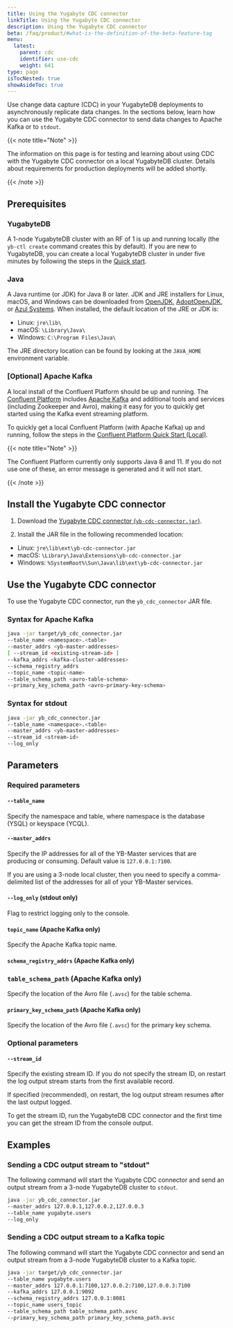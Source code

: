 ```yaml
---
title: Using the Yugabyte CDC connector
linkTitle: Using the Yugabyte CDC connector
description: Using the Yugabyte CDC connector
beta: /faq/product/#what-is-the-definition-of-the-beta-feature-tag
menu:
  latest:
    parent: cdc
    identifier: use-cdc
    weight: 641
type: page
isTocNested: true
showAsideToc: true
---
```


Use change data capture (CDC) in your YugabyteDB deployments to asynchronously replicate data changes. In the sections below, learn how you can use the Yugabyte CDC connector to send data changes to Apache Kafka or to `stdout`.

{{< note title="Note" >}}

The information on this page is for testing and learning about using CDC with the Yugabyte CDC connector on a local YugabyteDB cluster. Details about requirements for production deployments will be added shortly.

{{< /note >}}

## Prerequisites

### YugabyteDB

A 1-node YugabyteDB cluster with an RF of 1 is up and running locally (the `yb-ctl create` command creates this by default). If you are new to YugabyteDB, you can create a local YugabyteDB cluster in under five minutes by following the steps in the [Quick start](/quick-start/install/).

### Java

A Java runtime (or JDK) for Java 8 or later. JDK and JRE installers for Linux, macOS, and Windows can be downloaded from [OpenJDK](https://openjdk.java.net/install/), [AdoptOpenJDK](https://adoptopenjdk.net/releases.html), or [Azul Systems](https://www.azul.com/downloads/zulu-community/). When installed, the default location of the JRE or JDK is:

- Linux: `jre\lib\`
- macOS: `\Library\Java\`
- Windows: `C:\Program Files\Java\`

The JRE directory location can be found by looking at the `JAVA_HOME` environment variable.

### [Optional] Apache Kafka

A local install of the Confluent Platform should be up and running. The [Confluent Platform](https://docs.confluent.io/current/platform.html) includes [Apache Kafka](https://docs.confluent.io/current/kafka/introduction.html) and additional tools and services (including Zookeeper and Avro), making it easy for you to quickly get started using the Kafka event streaming platform.

To quickly get a local Confluent Platform (with Apache Kafka) up and running, follow the steps in the [Confluent Platform Quick Start (Local)](https://docs.confluent.io/current/quickstart/ce-quickstart.html#ce-quickstart).

{{< note title="Note" >}}

The Confluent Platform currently only supports Java 8 and 11. If you do not use one of these, an error message is generated and it will not start.

{{< /note >}}

## Install the Yugabyte CDC connector

1. Download the [Yugabyte CDC connector (`yb-cdc-connector.jar`)](https://github.com/yugabyte/yb-kafka-connector/blob/master/yb-cdc/yb-cdc-connector.jar).

2. Install the JAR file in the following recommended location:

- Linux: `jre\lib\ext\yb-cdc-connector.jar`
- macOS: `\Library\Java\Extensions\yb-cdc-connector.jar`
- Windows: `%SystemRoot%\Sun\Java\lib\ext\yb-cdc-connector.jar`

## Use the Yugabyte CDC connector

To use the Yugabyte CDC connector, run the `yb_cdc_connector` JAR file.

### Syntax for Apache Kafka

```sh
java -jar target/yb_cdc_connector.jar
--table_name <namespace>.<table>
--master_addrs <yb-master-addresses>
[ --stream_id <existing-stream-id> ]
--kafka_addrs <kafka-cluster-addresses>
--schema_registry_addrs
--topic_name <topic-name>
--table_schema_path <avro-table-schema>
--primary_key_schema_path <avro-primary-key-schema>
```

### Syntax for stdout

```sh
java -jar yb_cdc_connector.jar
--table_name <namespace>.<table>
--master_addrs <yb-master-addresses>
--stream_id <stream-id>
--log_only
```

## Parameters

### Required parameters 

#### `--table_name`

Specify the namespace and table, where namespace is the database (YSQL) or keyspace (YCQL).

#### `--master_addrs`

Specify the IP addresses for all of the YB-Master services that are producing or consuming. Default value is `127.0.0.1:7100`.

If you are using a 3-node local cluster, then you need to specify a comma-delimited list of the addresses for all of your YB-Master services.

#### `--log_only` (stdout only)

Flag to restrict logging only to the console.

#### `topic_name` (Apache Kafka only)

Specify the Apache Kafka topic name.

#### `schema_registry_addrs` (Apache Kafka only)

### `table_schema_path` (Apache Kafka only)

Specify the location of the Avro file (`.avsc`) for the table schema.

#### `primary_key_schema_path` (Apache Kafka only)

Specify the location of the Avro file (`.avsc`) for the primary key schema.

### Optional parameters

#### `--stream_id`

Specify the existing stream ID. If you do not specify the stream ID, on restart the log output stream starts from the first available record.

If specified (recommended), on restart, the log output stream resumes after the last output logged.

To get the stream ID, run the YugabyteDB CDC connector and the first time you can get the stream ID from the console output.

## Examples

### Sending a CDC output stream to "stdout"

The following command will start the Yugabyte CDC connector and send an output stream from a 3-node YugabyteDB cluster to `stdout`.

```sh
java -jar yb_cdc_connector.jar
--master_addrs 127.0.0.1,127.0.0.2,127.0.0.3
--table_name yugabyte.users
--log_only
```

### Sending a CDC output stream to a Kafka topic

The following command will start the Yugabyte CDC connector and send an output stream from a 3-node YugabyteDB cluster to a Kafka topic.

```sh
java -jar target/yb_cdc_connector.jar
--table_name yugabyte.users
--master_addrs 127.0.0.1:7100,127.0.0.2:7100,127.0.0.3:7100
--kafka_addrs 127.0.0.1:9092
--schema_registry_addrs 127.0.0.1:8081
--topic_name users_topic
--table_schema_path table_schema_path.avsc
--primary_key_schema_path primary_key_schema_path.avsc
```
